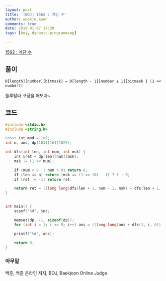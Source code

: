 ```yaml
---
layout: post
title: '[BOJ] 1562 : 계단 수'
author: wookje.kwon
comments: true
date: 2018-01-07 17:28
tags: [boj, dynamic-programming]

---
```


[1562 : 계단 수](https://www.acmicpc.net/problem/1562)

## 풀이

`D[length][number][bitmask] = D[length - 1][number ± 1][bitmask | (1 << number)]`

룰루랄라 코딩을 해보자~

## 코드

```cpp
#include <stdio.h>
#include <string.h>

const int mod = 1e9;
int n, ans, dp[101][10][1025];

int dfs(int len, int num, int msk) {
	int &ret = dp[len][num][msk];
	msk |= (1 << num);

	if (num < 0 || num > 9) return 0;
	if (len == n) return (msk == (1 << 10) - 1) ? 1 : 0;
	if (ret != -1) return ret;

	return ret = ((long long)dfs(len + 1, num - 1, msk) + dfs(len + 1, num + 1, msk)) % mod;
}


int main() {
	scanf("%d", &n);

	memset(dp, -1, sizeof(dp));
	for (int i = 1; i <= 9; i++) ans = ((long long)ans + dfs(1, i, 0)) % mod;

	printf("%d", ans);

	return 0;
}
```

### 아무말  
백준, 백준 온라인 저지, BOJ, Baekjoon Online Judge
